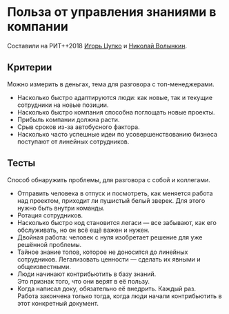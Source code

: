 # Польза от управления знаниями в компании

Составили на РИТ++2018  [Игорь Цупко](http://tsupko.tech) и [Николай Волынкин](http://nick.volynkin.gitlab.io).

## Критерии

Можно измерить в деньгах, тема для разговора с топ-менеджерами.

* Насколько быстро адаптируются люди: как новые, так и текущие сотрудники на новые позиции.
* Насколько быстро компания способна поглощать новые проекты.
* Прибыль компании должна расти.
* Срыв сроков из-за автобусного фактора.
* Насколько часто успешные идеи по усовершенствованию бизнеса поступают от линейных сотрудников.

## Тесты

Способ обнаружить проблемы, для разговора с собой и коллегами.

* Отправить человека в отпуск и посмотреть, как меняется работа над проектом, приходит ли пушистый белый зверек.
  Для этого нужно быть внутри команды.
* Ротация сотрудников.
* Насколько быстро код становится легаси — все забывают, как его обслуживать, но он всё ещё важен и нужен.
* Двойная работа: человек с нуля изобретает решение для уже решённой проблемы.
* Тайное знание топов, которое не доносится до линейных сотрудников.
  Легализовать ценности — сделать их явными и общеизвестными.
* Люди начинают контрибьютить в базу знаний.
  <br>Это признак того, что они верят в её пользу.
* Когда написал доку, обязательно её внедрить.
  Каждый раз.
  <br>Работа закончена только тогда, когда люди начали контрибьютить в этот конкретный документ.
